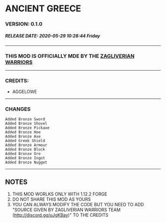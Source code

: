 # ANCIENT GREECE  
### **VERSION: 0.1.0**
##### RELEASE DATE: 2020-05-29 10:28:44 Friday
------------
### THIS MOD IS OFFICIALLY MDE BY THE [ZAGLIVERIAN WARRIORS](http://discord.gg/uJgKBay "ZAGLIVERIAN WARRIORS")
------------
### CREDITS:
-  AGGELOWE

-----------
### CHANGES
	Added Bronze Sword
	Added Bronze Shovel
	Added Bronze Pickaxe
	Added Bronze Hoe
	Added Bronze Axe
	Added Greek Shield
	Added Bronze Armour
	Added Bronze Block
	Added Bronze Ore
	Added Bronze Ingot
	Added Bronze Nugget

------------

## NOTES
1. THIS MOD WORLKS ONLY WITH 1.12.2 FORGE
2. DO NOT SHARE THIS MOD AS YOURS
3. YOU CAN ALWAYS MODIFY THE CODE BUT YOU NEED TO ADD "SOURCE GIVEN BY ZAGLIVERIAN WARRIORS TEAM (http://discord.gg/uJgKBay)" TO THE CREDITS
